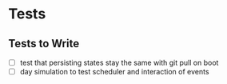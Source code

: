 # Tests

## Tests to Write

* [ ] test that persisting states stay the same with git pull on boot
* [ ] day simulation to test scheduler and interaction of events
